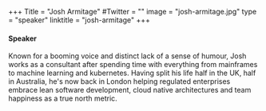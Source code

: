 +++
Title = "Josh Armitage"
#Twitter = ""
image = "josh-armitage.jpg"
type = "speaker"
linktitle = "josh-armitage"
+++

#### Speaker

Known for a booming voice and distinct lack of a sense of humour, Josh works as a consultant after spending time with everything from mainframes to machine learning and kubernetes. Having split his life half in the UK, half in Australia, he's now back in London helping regulated enterprises embrace lean software development, cloud native architectures and team happiness as a true north metric.
